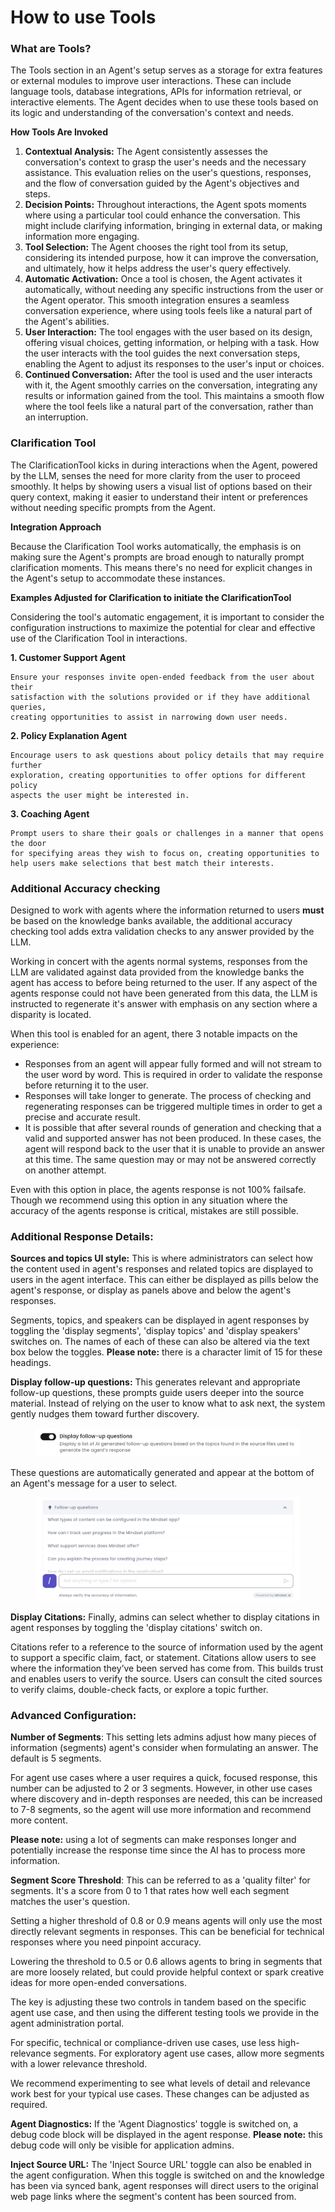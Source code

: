 # How to use Tools

### What are Tools?&#x20;

The Tools section in an Agent's setup serves as a storage for extra features or external modules to improve user interactions. These can include language tools, database integrations, APIs for information retrieval, or interactive elements. The Agent decides when to use these tools based on its logic and understanding of the conversation's context and needs.

**How Tools Are Invoked**

1. **Contextual Analysis:** The Agent consistently assesses the conversation's context to grasp the user's needs and the necessary assistance. This evaluation relies on the user's questions, responses, and the flow of conversation guided by the Agent's objectives and steps.
2. **Decision Points:** Throughout interactions, the Agent spots moments where using a particular tool could enhance the conversation. This might include clarifying information, bringing in external data, or making information more engaging.
3. **Tool Selection:** The Agent chooses the right tool from its setup, considering its intended purpose, how it can improve the conversation, and ultimately, how it helps address the user's query effectively.
4. **Automatic Activation:** Once a tool is chosen, the Agent activates it automatically, without needing any specific instructions from the user or the Agent operator. This smooth integration ensures a seamless conversation experience, where using tools feels like a natural part of the Agent's abilities.
5. **User Interaction:** The tool engages with the user based on its design, offering visual choices, getting information, or helping with a task. How the user interacts with the tool guides the next conversation steps, enabling the Agent to adjust its responses to the user's input or choices.
6. **Continued Conversation:** After the tool is used and the user interacts with it, the Agent smoothly carries on the conversation, integrating any results or information gained from the tool. This maintains a smooth flow where the tool feels like a natural part of the conversation, rather than an interruption.

### Clarification Tool

The ClarificationTool kicks in during interactions when the Agent, powered by the LLM, senses the need for more clarity from the user to proceed smoothly. It helps by showing users a visual list of options based on their query context, making it easier to understand their intent or preferences without needing specific prompts from the Agent.

**Integration Approach**

Because the Clarification Tool works automatically, the emphasis is on making sure the Agent's prompts are broad enough to naturally prompt clarification moments. This means there's no need for explicit changes in the Agent's setup to accommodate these instances.

**Examples Adjusted for Clarification to initiate the ClarificationTool**

Considering the tool's automatic engagement, it is important to consider the configuration instructions to maximize the potential for clear and effective use of the Clarification Tool in interactions.

**1. Customer Support Agent**

```plaintext
Ensure your responses invite open-ended feedback from the user about their 
satisfaction with the solutions provided or if they have additional queries, 
creating opportunities to assist in narrowing down user needs.
```

**2. Policy Explanation Agent**

```plaintext
Encourage users to ask questions about policy details that may require further 
exploration, creating opportunities to offer options for different policy 
aspects the user might be interested in.
```

**3. Coaching Agent**

```plaintext
Prompt users to share their goals or challenges in a manner that opens the door 
for specifying areas they wish to focus on, creating opportunities to 
help users make selections that best match their interests.
```

### Additional Accuracy checking

Designed to work with agents where the information returned to users **must** be based on the knowledge banks available, the additional accuracy checking tool adds extra validation checks to any answer provided by the LLM.

Working in concert with the agents normal systems, responses from the LLM are validated against data provided from the knowledge banks the agent has access to before being returned to the user. If any aspect of the agents response could not have been generated from this data, the LLM is instructed to regenerate it's answer with emphasis on any section where a disparity is located.

When this tool is enabled for an agent, there 3 notable impacts on the experience:

* Responses from an agent will appear fully formed and will not stream to the user word by word. This is required in order to validate the response before returning it to the user.
* Responses will take longer to generate. The process of checking and regenerating responses can be triggered multiple times in order to get a precise and accurate result.&#x20;
* It is possible that after several rounds of generation and checking that a valid and supported answer has not been produced. In these cases, the agent will respond back to the user that it is unable to provide an answer at this time. The same question may or may not be answered correctly on another attempt.

Even with this option in place, the agents response is not 100% failsafe. Though we recommend using this option in any situation where the accuracy of the agents response is critical, mistakes are still possible.&#x20;

### Additional Response Details:&#x20;

**Sources and topics UI style:** This is where administrators can select how the content used in agent's responses and related topics are displayed to users in the agent interface. This can either be displayed as pills below the agent's response, or display as panels above and below the agent's responses.&#x20;

Segments, topics, and speakers can be displayed in agent responses by toggling the 'display segments', 'display topics' and 'display speakers' switches on. The names of each of these can also be altered via the text box below the toggles. **Please note:** there is a character limit of 15 for these headings.&#x20;

**Display follow-up questions:** This generates relevant and appropriate follow-up questions, these prompts guide users deeper into the source material. Instead of relying on the user to know what to ask next, the system gently nudges them toward further discovery.

<figure><img src="../../../.gitbook/assets/Screenshot (5).png" alt=""><figcaption></figcaption></figure>

These questions are automatically generated and appear at the bottom of an Agent's message for a user to select.

<figure><img src="../../../.gitbook/assets/Screenshot (6).png" alt=""><figcaption></figcaption></figure>

**Display Citations:** Finally, admins can select whether to display citations in agent responses by toggling the 'display citations' switch on.

Citations refer to a reference to the source of information used by the agent to support a specific claim, fact, or statement. Citations allow users to see where the information they’ve been served has come from. This builds trust and enables users to verify the source. Users can consult the cited sources to verify claims, double-check facts, or explore a topic further.



### **Advanced Configuration:**&#x20;

**Number of Segments**: This setting lets admins adjust how many pieces of information (segments)  agent's consider when formulating an answer. The default is 5 segments.

For agent use cases where a user requires a quick, focused response, this number can be adjusted to 2 or 3 segments. However, in other use cases where discovery and in-depth responses are needed, this can be increased to 7-8 segments, so the agent will use more information and recommend more content.&#x20;

**Please note:** using a lot of segments can make responses longer and potentially increase the response time since the AI has to process more information.

&#x20;

**Segment Score Threshold**: This can be referred to as a 'quality filter' for segments. It's a score from 0 to 1 that rates how well each segment matches the user's question.&#x20;

Setting a higher threshold of 0.8 or 0.9 means agents will only use the most directly relevant segments in responses. This can be beneficial for technical responses where you need pinpoint accuracy.

Lowering the threshold to 0.5 or 0.6 allows agents to bring in segments that are more loosely related, but could provide helpful context or spark creative ideas for more open-ended conversations.

The key is adjusting these two controls in tandem based on the specific agent use case, and then using the different testing tools we provide in the agent administration portal.&#x20;

For specific, technical or compliance-driven use cases, use less high-relevance segments. For exploratory agent use cases, allow more segments with a lower relevance threshold.

We recommend experimenting to see what levels of detail and relevance work best for your typical use cases. These changes can be adjusted as required.



**Agent Diagnostics:** If the 'Agent Diagnostics' toggle is switched on, a debug code block will be displayed in the agent response. **Please note:** this debug code will only be visible for application admins.&#x20;



**Inject Source URL:** The 'Inject Source URL' toggle can also be enabled in the agent configuration. When this toggle is switched on and the knowledge has been via synced bank, agent responses will direct users to the original web page links where the segment's content has been sourced from.&#x20;
